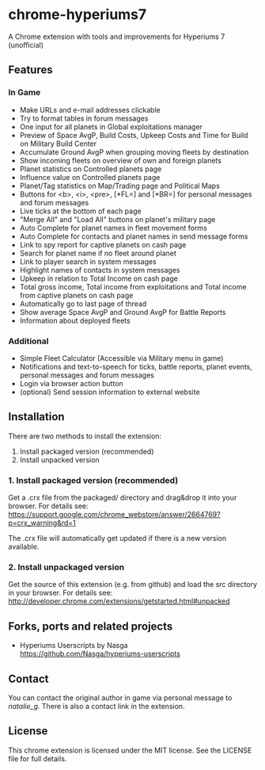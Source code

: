 # chrome-hyperiums7

A Chrome extension with tools and improvements for Hyperiums 7 (unofficial)

## Features

### In Game
- Make URLs and e-mail addresses clickable
- Try to format tables in forum messages
- One input for all planets in Global exploitations manager
- Preview of Space AvgP, Build Costs, Upkeep Costs and Time for Build on Military Build Center
- Accumulate Ground AvgP when grouping moving fleets by destination
- Show incoming fleets on overview of own and foreign planets
- Planet statistics on Controlled planets page
- Influence value on Controlled planets page
- Planet/Tag statistics on Map/Trading page and Political Maps
- Buttons for \<b>, \<i>, \<pre>, [\*FL=] and [\*BR=] for personal messages and forum messages
- Live ticks at the bottom of each page
- "Merge All" and "Load All" buttons on planet's military page
- Auto Complete for planet names in fleet movement forms
- Auto Complete for contacts and planet names in send message forms
- Link to spy report for captive planets on cash page
- Search for planet name if no fleet around planet
- Link to player search in system messages
- Highlight names of contacts in system messages
- Upkeep in relation to Total Income on cash page
- Total gross income, Total income from exploitations and Total income from captive planets on cash page
- Automatically go to last page of thread
- Show average Space AvgP and Ground AvgP for Battle Reports
- Information about deployed fleets

### Additional
- Simple Fleet Calculator (Accessible via Military menu in game)
- Notifications and text-to-speech for ticks, battle reports, planet events, personal messages and forum messages
- Login via browser action button
- (optional) Send session information to external website

## Installation

There are two methods to install the extension:

1. Install packaged version (recommended)
2. Install unpacked version

### 1. Install packaged version (recommended)

Get a .crx file from the packaged/ directory and drag&drop it into your browser. For details see:
https://support.google.com/chrome_webstore/answer/2664769?p=crx_warning&rd=1

The .crx file will automatically get updated if there is a new version available.

### 2. Install unpackaged version

Get the source of this extension (e.g. from github) and load the src directory in your browser. For details see:
http://developer.chrome.com/extensions/getstarted.html#unpacked

## Forks, ports and related projects

- Hyperiums Userscripts by Nasga<br>
  https://github.com/Nasga/hyperiums-userscripts

## Contact

You can contact the original author in game via personal message to *natalie_g*. There is also a contact link in the extension.

## License

This chrome extension is licensed under the MIT license. See the LICENSE file for full details.
